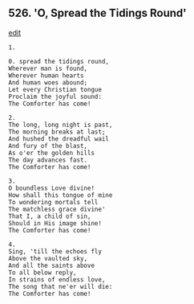 
## 526.  'O, Spread the Tidings Round'
[edit](https://docs.google.com/document/d/1mcQtxg6df11kqJacy9m39wrSffeeOGpq/edit?mode=html)



    1.

    0. spread the tidings round, 
    Wherever man is found, 
    Wherever human hearts 
    And human woes abound; 
    Let every Christian tongue 
    Proclaim the joyful sound: 
    The Comforter has come! 

    2.
    The long, long night is past, 
    The morning breaks at last; 
    And hushed the dreadful wail 
    And fury of the blast, 
    As o'er the golden hills 
    The day advances fast. 
    The Comforter has come! 

    3.
    O boundless Love divine! 
    How shall this tongue of mine 
    To wondering mortals tell 
    The matchless grace divine' 
    That I, a child of sin, 
    Should in His image shine! 
    The Comforter has come! 

    4.
    Sing, 'till the echoes fly 
    Above the vaulted sky, 
    And all the saints above 
    To all below reply, 
    In strains of endless love, 
    The song that ne'er will die: 
    The Comforter has come!

